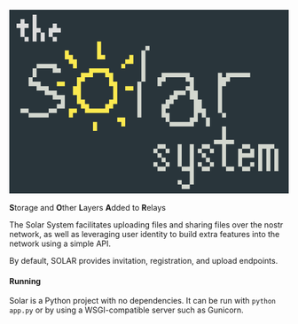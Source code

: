 ![solar](assets/solar.png)


**S**torage and 
**O**ther 
**L**ayers 
**A**dded to 
**R**elays

The Solar System facilitates uploading files and sharing files over the nostr network, as well as
leveraging user identity to build extra features into the network using a simple API.

By default, SOLAR provides invitation, registration, and upload endpoints.

#### Running
Solar is a Python project with no dependencies. It can be run with `python app.py` or by using
a WSGI-compatible server such as Gunicorn.
